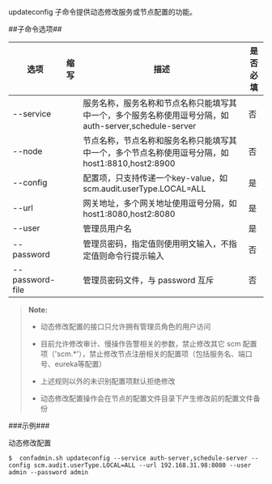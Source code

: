 updateconfig 子命令提供动态修改服务或节点配置的功能。

##子命令选项##

|选项        |缩写 |描述                                                  |是否必填|
|-----------|-----|---------------------------------------------------- |--------|
|--service  |     |服务名称，服务名称和节点名称只能填写其中一个，多个服务名称使用逗号分隔，如auth-server,schedule-server |否|
|--node     |     |节点名称，节点名称和服务名称只能填写其中一个，多个节点名称使用逗号分隔，如host1:8810,host2:8900       |否|
|--config   |     |配置项，只支持传递一个key-value，如scm.audit.userType.LOCAL=ALL                                |是|
|--url      |     |网关地址，多个网关地址使用逗号分隔，如host1:8080,host2:8080                                      |是|
|--user     |     |管理员用户名                                                                                 |是|
|--password |     |管理员密码，指定值则使用明文输入，不指定值则命令行提示输入                                          |否|
|--password-file| |管理员密码文件，与 password 互斥                                                               |否|
>  **Note:**
> 
>  * 动态修改配置的接口只允许拥有管理员角色的用户访问
> 
>  * 目前允许修改审计、慢操作告警相关的参数，禁止修改其它 scm 配置项（'scm.*'），禁止修改节点注册相关的配置项（包括服务名、端口号、eureka等配置）
> 
>  * 上述规则以外的未识别配置项默认拒绝修改
> 
>  * 动态修改配置操作会在节点的配置文件目录下产生修改前的配置文件备份

###示例###

动态修改配置

   ```lang-javascript
   $  confadmin.sh updateconfig --service auth-server,schedule-server --config scm.audit.userType.LOCAL=ALL --url 192.168.31.98:8080 --user admin --password admin
   ```
